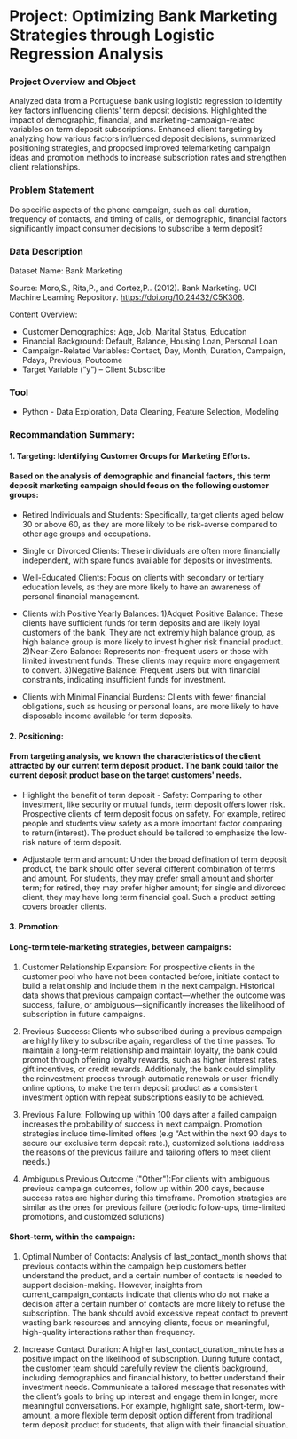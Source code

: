 # Project: Optimizing Bank Marketing Strategies through Logistic Regression Analysis
### Project Overview and Object
Analyzed data from a Portuguese bank using logistic regression to identify key factors influencing clients' term deposit decisions. Highlighted the impact of demographic, financial, and marketing-campaign-related variables on term deposit subscriptions. Enhanced client targeting by analyzing how various factors influenced deposit decisions, summarized positioning strategies, and proposed improved telemarketing campaign ideas and promotion methods to increase subscription rates and strengthen client relationships.
### Problem Statement 
Do specific aspects of the phone campaign, such as call duration, frequency of contacts, and timing of calls, or demographic, financial factors significantly impact consumer decisions 
to subscribe a term deposit? 
### Data Description
Dataset Name: Bank Marketing

Source: Moro,S., Rita,P., and Cortez,P.. (2012). Bank Marketing. UCI Machine Learning Repository. https://doi.org/10.24432/C5K306.

Content Overview:
- Customer Demographics: Age, Job, Marital Status, Education
- Financial Background: Default, Balance, Housing Loan, Personal Loan
- Campaign-Related Variables: Contact, Day, Month, Duration, Campaign, Pdays, Previous, Poutcome
- Target Variable (“y”) – Client Subscribe 

### Tool
- Python - Data Exploration, Data Cleaning, Feature Selection, Modeling
### Recommandation Summary:
#### 1. Targeting: Identifying Customer Groups for Marketing Efforts. 
#### Based on the analysis of demographic and financial factors, this term deposit marketing campaign should focus on the following customer groups:

- Retired Individuals and Students: Specifically, target clients aged below 30 or above 60, as they are more likely to be risk-averse compared to other age groups and occupations.

- Single or Divorced Clients: These individuals are often more financially independent, with spare funds available for deposits or investments.

- Well-Educated Clients: Focus on clients with secondary or tertiary education levels, as they are more likely to have an awareness of personal financial management.

- Clients with Positive Yearly Balances: 1)Adquet Positive Balance: These clients have sufficient funds for term deposits and are likely loyal customers of the bank. They are not extremly high balance group, as high balance group is more likely to invest higher risk financial product. 2)Near-Zero Balance: Represents non-frequent users or those with limited investment funds. These clients may require more engagement to convert. 3)Negative Balance: Frequent users but with financial constraints, indicating insufficient funds for investment.

- Clients with Minimal Financial Burdens: Clients with fewer financial obligations, such as housing or personal loans, are more likely to have disposable income available for term deposits.


#### 2. Positioning: 
#### From targeting analysis, we known the characteristics of the client attracted by our current term deposit product. The bank could tailor the current deposit product base on the target customers' needs.

- Highlight the benefit of term deposit - Safety: Comparing to other investment, like security or mutual funds, term deposit offers lower risk. Prospective clients of term deposit focus on safety. For example, retired people and students view safety as a more important factor comparing to return(interest). The product should be tailored to emphasize the low-risk nature of term deposit. 

- Adjustable term and amount: Under the broad defination of term deposit product, the bank should offer several different combination of terms and amount. For students, they may prefer small amount and shorter term; for retired, they may prefer higher amount; for single and divorced client, they may have long term financial goal. Such a product setting covers broader clients.

#### 3. Promotion:
#### Long-term tele-marketing strategies, between campaigns:

1. Customer Relationship Expansion: For prospective clients in the customer pool who have not been contacted before, initiate contact to build a relationship and include them in the next campaign. Historical data shows that previous campaign contact—whether the outcome was success, failure, or ambiguous—significantly increases the likelihood of subscription in future campaigns.

2. Previous Success: Clients who subscribed during a previous campaign are highly likely to subscribe again, regardless of the time passes. To maintain a long-term relationship and maintain loyalty, the bank could promot through offering loyalty rewards, such as higher interest rates, gift incentives, or credit rewards. Additionaly, the bank could simplify the reinvestment process through automatic renewals or user-friendly online options, to make the term deposit product as a consistent investment option with repeat subscriptions easily to be achieved.

3. Previous Failure: Following up within 100 days after a failed campaign increases the probability of success in next campaign. Promotion strategies include time-limited offers (e.g “Act within the next 90 days to secure our exclusive term deposit rate.), customized solutions (address the reasons of the previous failure and tailoring offers to meet client needs.)

4. Ambiguous Previous Outcome ("Other"):For clients with ambiguous previous campaign outcomes, follow up within 200 days, because success rates are higher during this timeframe. Promotion strategies are similar as the ones for previous failure (periodic follow-ups, time-limited promotions, and customized solutions)


#### Short-term, within the campaign:

1. Optimal Number of Contacts: Analysis of last_contact_month shows that previous contacts within the campaign help customers better understand the product, and a certain number of contacts is needed to support decision-making. However, insights from current_campaign_contacts indicate that clients who do not make a decision after a certain number of contacts are more likely to refuse the subscription. The bank should avoid excessive repeat contact to prevent wasting bank resources and annoying clients, focus on meaningful, high-quality interactions rather than  frequency.

2. Increase Contact Duration: A higher last_contact_duration_minute has a positive impact on the likelihood of subscription. During future contact, the customer team should carefully review the client’s background, including demographics and financial history, to better understand their investment needs. Communicate a tailored message that resonates with the client’s goals to bring up interest and engage them in longer, more meaningful conversations. For example, highlight safe, short-term, low-amount, a more flexible term deposit option different from traditional term deposit product for students, that align with their financial situation.

